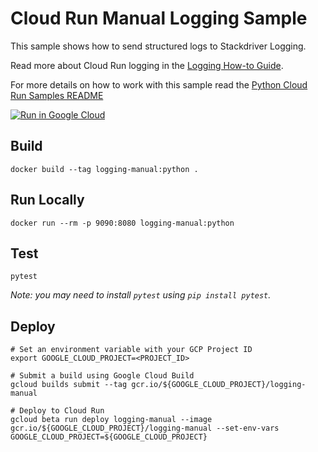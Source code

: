 # Cloud Run Manual Logging Sample

This sample shows how to send structured logs to Stackdriver Logging.

Read more about Cloud Run logging in the [Logging How-to Guide](http://cloud.google.com/run/docs/logging).

For more details on how to work with this sample read the [Python Cloud Run Samples README](https://github.com/GoogleCloudPlatform/python-docs-samples/tree/master/run)

[![Run in Google Cloud][run_img]][run_link]

[run_img]: https://storage.googleapis.com/cloudrun/button.svg
[run_link]: https://console.cloud.google.com/cloudshell/editor?shellonly=true&cloudshell_image=gcr.io/cloudrun/button&cloudshell_git_repo=https://github.com/GoogleCloudPlatform/python-docs-samples&cloudshell_working_dir=run/logging-manual

## Build

```
docker build --tag logging-manual:python .
```

## Run Locally

```
docker run --rm -p 9090:8080 logging-manual:python
```

## Test

```
pytest
```

_Note: you may need to install `pytest` using `pip install pytest`._

## Deploy

```
# Set an environment variable with your GCP Project ID
export GOOGLE_CLOUD_PROJECT=<PROJECT_ID>

# Submit a build using Google Cloud Build
gcloud builds submit --tag gcr.io/${GOOGLE_CLOUD_PROJECT}/logging-manual

# Deploy to Cloud Run
gcloud beta run deploy logging-manual --image gcr.io/${GOOGLE_CLOUD_PROJECT}/logging-manual --set-env-vars GOOGLE_CLOUD_PROJECT=${GOOGLE_CLOUD_PROJECT}
```
